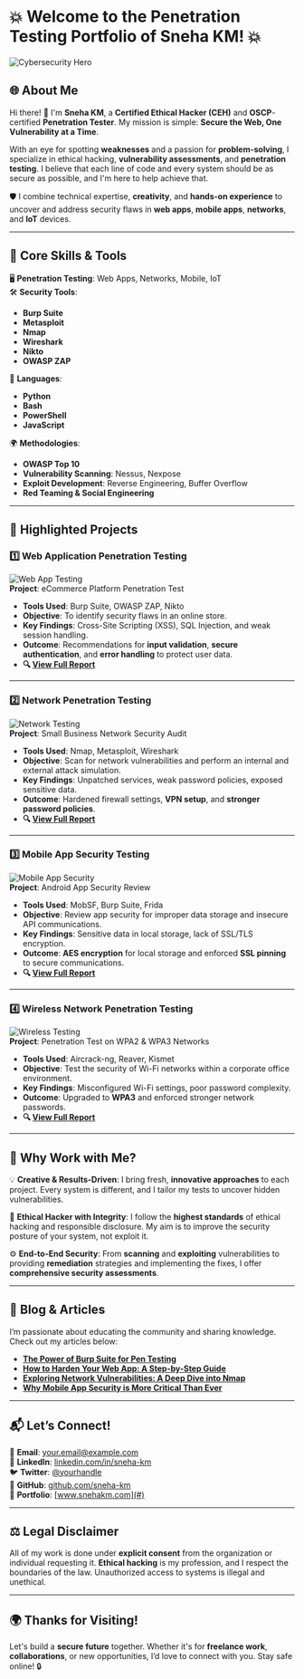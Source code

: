 # 💥 **Welcome to the Penetration Testing Portfolio of Sneha KM!** 💥  
![Cybersecurity Hero](path/to/your/image.jpg)  

## 🌐 About Me  
Hi there! 👋 I'm **Sneha KM**, a **Certified Ethical Hacker (CEH)** and **OSCP**-certified **Penetration Tester**. My mission is simple: **Secure the Web, One Vulnerability at a Time**.  

With an eye for spotting **weaknesses** and a passion for **problem-solving**, I specialize in ethical hacking, **vulnerability assessments**, and **penetration testing**. I believe that each line of code and every system should be as secure as possible, and I'm here to help achieve that.  

🛡️ I combine technical expertise, **creativity**, and **hands-on experience** to uncover and address security flaws in **web apps**, **mobile apps**, **networks**, and **IoT** devices.

---

## 🔧 **Core Skills & Tools**  
🖥️ **Penetration Testing**: Web Apps, Networks, Mobile, IoT  
🛠️ **Security Tools**:  
- **Burp Suite**  
- **Metasploit**  
- **Nmap**  
- **Wireshark**  
- **Nikto**  
- **OWASP ZAP**

🎯 **Languages**:  
- **Python**  
- **Bash**  
- **PowerShell**  
- **JavaScript**

🌍 **Methodologies**:  
- **OWASP Top 10**  
- **Vulnerability Scanning**: Nessus, Nexpose  
- **Exploit Development**: Reverse Engineering, Buffer Overflow  
- **Red Teaming & Social Engineering**

---

## 🌟 **Highlighted Projects**  

### 1️⃣ **Web Application Penetration Testing**
![Web App Testing](path/to/your/webapp-image.jpg)  
**Project**: eCommerce Platform Penetration Test  
- **Tools Used**: Burp Suite, OWASP ZAP, Nikto  
- **Objective**: To identify security flaws in an online store.  
- **Key Findings**: Cross-Site Scripting (XSS), SQL Injection, and weak session handling.  
- **Outcome**: Recommendations for **input validation**, **secure authentication**, and **error handling** to protect user data.  
- **🔍 [View Full Report](#)**

---

### 2️⃣ **Network Penetration Testing**  
![Network Testing](path/to/your/network-image.jpg)  
**Project**: Small Business Network Security Audit  
- **Tools Used**: Nmap, Metasploit, Wireshark  
- **Objective**: Scan for network vulnerabilities and perform an internal and external attack simulation.  
- **Key Findings**: Unpatched services, weak password policies, exposed sensitive data.  
- **Outcome**: Hardened firewall settings, **VPN setup**, and **stronger password policies**.  
- **🔍 [View Full Report](#)**

---

### 3️⃣ **Mobile App Security Testing**  
![Mobile App Security](path/to/your/mobile-image.jpg)  
**Project**: Android App Security Review  
- **Tools Used**: MobSF, Burp Suite, Frida  
- **Objective**: Review app security for improper data storage and insecure API communications.  
- **Key Findings**: Sensitive data in local storage, lack of SSL/TLS encryption.  
- **Outcome**: **AES encryption** for local storage and enforced **SSL pinning** to secure communications.  
- **🔍 [View Full Report](#)**

---

### 4️⃣ **Wireless Network Penetration Testing**  
![Wireless Testing](path/to/your/wireless-image.jpg)  
**Project**: Penetration Test on WPA2 & WPA3 Networks  
- **Tools Used**: Aircrack-ng, Reaver, Kismet  
- **Objective**: Test the security of Wi-Fi networks within a corporate office environment.  
- **Key Findings**: Misconfigured Wi-Fi settings, poor password complexity.  
- **Outcome**: Upgraded to **WPA3** and enforced stronger network passwords.  
- **🔍 [View Full Report](#)**

---

## 🚀 **Why Work with Me?**  

💡 **Creative & Results-Driven**: I bring fresh, **innovative approaches** to each project. Every system is different, and I tailor my tests to uncover hidden vulnerabilities.

🔐 **Ethical Hacker with Integrity**: I follow the **highest standards** of ethical hacking and responsible disclosure. My aim is to improve the security posture of your system, not exploit it.

⚙️ **End-to-End Security**: From **scanning** and **exploiting** vulnerabilities to providing **remediation** strategies and implementing the fixes, I offer **comprehensive security assessments**.

---

## 📝 **Blog & Articles**  
I’m passionate about educating the community and sharing knowledge. Check out my articles below:

- **[The Power of Burp Suite for Pen Testing](#)**  
- **[How to Harden Your Web App: A Step-by-Step Guide](#)**  
- **[Exploring Network Vulnerabilities: A Deep Dive into Nmap](#)**  
- **[Why Mobile App Security is More Critical Than Ever](#)**  

---

## 📬 **Let’s Connect!**  

📧 **Email**: [your.email@example.com](mailto:your.email@example.com)  
🔗 **LinkedIn**: [linkedin.com/in/sneha-km](#)  
🐦 **Twitter**: [@yourhandle](#)  
💼 **GitHub**: [github.com/sneha-km](#)  
📱 **Portfolio**: [www.snehakm.com](#)  

---

## ⚖️ **Legal Disclaimer**  
All of my work is done under **explicit consent** from the organization or individual requesting it. **Ethical hacking** is my profession, and I respect the boundaries of the law. Unauthorized access to systems is illegal and unethical.

---

## 🌍 **Thanks for Visiting!**  
Let's build a **secure future** together. Whether it's for **freelance work**, **collaborations**, or new opportunities, I’d love to connect with you. Stay safe online! 🔒
